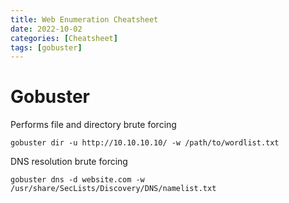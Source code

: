 ```yaml
---
title: Web Enumeration Cheatsheet
date: 2022-10-02
categories: [Cheatsheet]
tags: [gobuster]
---
```


# Gobuster
Performs file and directory brute forcing
````console
gobuster dir -u http://10.10.10.10/ -w /path/to/wordlist.txt	
````

DNS resolution brute forcing
````console
gobuster dns -d website.com -w /usr/share/SecLists/Discovery/DNS/namelist.txt
````
